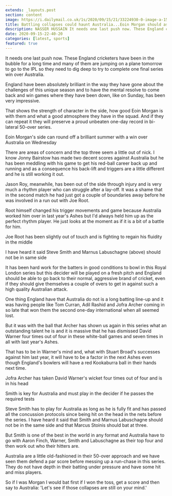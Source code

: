 ```yaml
---
extends: _layouts.post
section: content
image: https://i.dailymail.co.uk/1s/2020/09/15/21/33224930-0-image-a-15_1600201454574.jpg 
title: Battling collapses could haunt Australia...Eoin Morgan should ask them to chase in ODI decider 
description: NASSER HUSSAIN It needs one last push now. These England cricketers have been in the bubble for a long time and many of them are jumping on a plane to go to the IPL. 
date: 2020-09-15-22-40-20 
categories: [latest, sports] 
featured: true 
--- 
```

It needs one last push now. These England cricketers have been in the bubble for a long time and many of them are jumping on a plane tomorrow to go to the IPL so they need to dig deep to try to complete one final series win over Australia.

England have been absolutely brilliant in the way they have gone about the challenges of this unique season and to have the mental resolve to come back and win games where they have been down, like on Sunday, has been very impressive.

That shows the strength of character in the side, how good Eoin Morgan is with them and what a good atmosphere they have in the squad. And if they can repeat it they will preserve a proud unbeaten one-day record in bi-lateral 50-over series.

Eoin Morgan's side can round off a brilliant summer with a win over Australia on Wednesday

There are areas of concern and the top three seem a little out of nick. I know Jonny Bairstow has made two decent scores against Australia but he has been meddling with his game to get his red-ball career back up and running and as a consequence his back-lift and triggers are a little different and he is still working it out.

Jason Roy, meanwhile, has been out of the side through injury and is very much a rhythm player who can struggle after a lay-off. It was a shame that in the second match he had just got a couple of boundaries away before he was involved in a run out with Joe Root.

Root himself changed his trigger movements and game because Australia worked him over in last year's Ashes but I'd always held him up as the perfect rhythm player. He just looks at the moment as if it is a bit of a battle for him.

Joe Root has been slightly out of touch and is fighting to regain his fluidity in the middle 

I have heard it said Steve Smith and Marnus Labuschagne (above) should not be in same side

It has been hard work for the batters in good conditions to bowl in this Royal London series but this decider will be played on a fresh pitch and England should be able to go back to their normal, aggressive brand of cricket, even if they should give themselves a couple of overs to get in against such a high quality Australian attack.

One thing England have that Australia do not is a long batting line-up and it was having people like Tom Curran, Adil Rashid and Jofra Archer coming in so late that won them the second one-day international when all seemed lost.

But it was with the ball that Archer has shown us again in this series what an outstanding talent he is and it is massive that he has dismissed David Warner four times out of four in these white-ball games and seven times in all with last year's Ashes.

That has to be in Warner's mind and, what with Stuart Broad's successes against him last year, it will have to be a factor in the next Ashes even though England's bowlers will have a red Kookaburra ball in their hands next time.

Jofra Archer has taken David Warner's wicket four times out of four and is in his head

Smith is key for Australia and must play in the decider if he passes the required tests

Steve Smith has to play for Australia as long as he is fully fit and has passed all the concussion protocols since being hit on the head in the nets before the series. I have heard it said that Smith and Marnus Labuschagne should not be in the same side and that Marcus Stoinis should bat at three.

But Smith is one of the best in the world in any format and Australia have to go with Aaron Finch, Warner, Smith and Labuschagne as their top four and then work out who their hitters are.

Australia are a little old-fashioned in their 50-over approach and we have seen them defend a par score before messing up a run-chase in this series. They do not have depth in their batting under pressure and have some hit and miss players.

So if I was Morgan I would bat first if I won the toss, get a score and then say to Australia: 'Let's see if those collapses are still on your mind.' 

